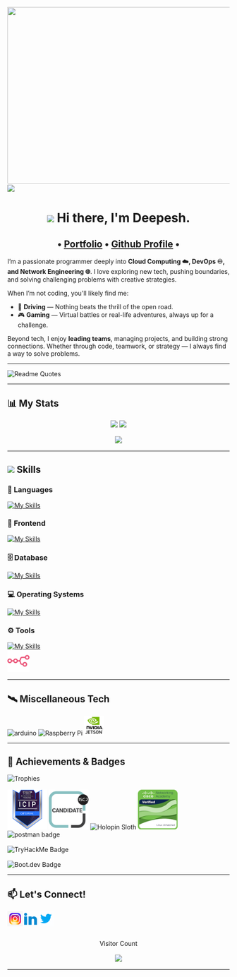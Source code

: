 <br>
<img src="https://media0.giphy.com/media/v1.Y2lkPTc5MGI3NjExZ3AxYnMycnV1aGQ4dW9ieDdqMjV3c2x6eW9sdjZrcnA3azh5dGQyayZlcD12MV9pbnRlcm5hbF9naWZfYnlfaWQmY3Q9Zw/xUPGGDNsLvqsBOhuU0/giphy.gif" width="800" height="400"/>
<img src="https://user-images.githubusercontent.com/74038190/212284100-561aa473-3905-4a80-b561-0d28506553ee.gif"/>


  <h1 align="center">
   <img src="https://user-images.githubusercontent.com/74038190/214644152-52f47eb3-5e31-4f47-8758-05c9468d5596.gif" width="40"/> Hi there, I'm Deepesh.
  </h1>

  <h2 align="center">
    • <a href="https://deepesh-patil.vercel.app/">Portfolio</a> •
    <a href="https://deepesh611.vercel.app/">Github Profile</a> •
  </h2>


I’m a passionate programmer deeply into **Cloud Computing ☁️, DevOps ♾️, and Network Engineering 🌐**. I love exploring new tech, pushing boundaries, and solving challenging problems with creative strategies.

When I’m not coding, you'll likely find me:
- 🚗 **Driving** — Nothing beats the thrill of the open road.
- 🎮 **Gaming** — Virtual battles or real-life adventures, always up for a challenge.

Beyond tech, I enjoy **leading teams**, managing projects, and building strong connections. Whether through code, teamwork, or strategy — I always find a way to solve problems.

---

![Readme Quotes](https://quotes-github-readme.vercel.app/api?type=horizontal&theme=dark)

---

## 📊 My Stats
<div align="center">
  <img src="https://github-readme-stats.vercel.app/api?username=deepesh611&theme=highcontrast&show_icons=true&count_private=true&include_all_commits=true" width="400"/>
  <img src="https://github-readme-stats.vercel.app/api/top-langs/?username=deepesh611&hide=css,scss,jupyter%20notebook&langs_count=6&theme=highcontrast&layout=compact" width="300"/>
  <br><br>
  <img src="https://github-readme-activity-graph.vercel.app/graph?username=deepesh611&theme=react-dark"/>
</div>


---

<h2>
  <img src="https://user-images.githubusercontent.com/74038190/212284087-bbe7e430-757e-4901-90bf-4cd2ce3e1852.gif" width="25"/>  Skills
</h2>

### 💬 Languages
[![My Skills](https://skillicons.dev/icons?i=py,java,go,js,cpp,bash)](https://skillicons.dev)

### 🎨 Frontend
[![My Skills](https://skillicons.dev/icons?i=html,css,react,nextjs,tailwind)](https://skillicons.dev)

### 🗄️ Database
[![My Skills](https://skillicons.dev/icons?i=mysql,mongodb)](https://skillicons.dev)

### 💻 Operating Systems
[![My Skills](https://skillicons.dev/icons?i=windows,redhat,arch,ubuntu)](https://skillicons.dev)

### ⚙️ Tools
[![My Skills](https://skillicons.dev/icons?i=docker,git,pycharm,neovim,aws,arduino,ansible,github,nodejs,obsidian,azure,ros&perline=6)](https://skillicons.dev)
<br>
<img src="assets/svg/n8n.svg" width=50>


---

## 🛰️ Miscellaneous Tech

<div>
  <img src="https://github.com/marwin1991/profile-technology-icons/assets/136815194/a57a85ba-e2dd-4036-85b6-7e1532391627" alt="arduino" width="45"/>
  <img src="https://github.com/user-attachments/assets/63d6cb39-63c6-44fc-bbb1-2adcb8458a32" alt="Raspberry Pi" width="45"/>
  <img src="./assets/Jetson.png" alt="Jetson" width="45"/>
</div>

---

## 🏅 Achievements & Badges

<div>
  <img src="https://github-profile-trophy.vercel.app/?username=deepesh611&theme=darkhub&column=9" alt="Trophies"/>
  <br><br>
  <img src="./assets/opswat-introduction-to-critical-infrastructure-protection-icip.png" width="90" alt="ICIP Badge"/> 
  <img src="./assets/isc2-candidate.png" width="90" alt="ISC2 Candidate"/>
  <img src="https://assets.holopin.io/hf2024levels/level1-sloth-hello-coffee-0-0-0.webp" width="90" alt="Holopin Sloth"/>
  <img src="./assets/linux-unhatched.png" width="90" alt="Linux Unhatched"/>
  <img src="https://media.badgr.com/uploads/badges/assertion-vyZsFWkgRCWUryUaSLe64w.png?versionId=x5Dc5KZdCF5v_rFaELuZXbT22IXmnHJs" alt="postman badge" width="90" />
  <br><br>
  <img src="https://tryhackme-badges.s3.amazonaws.com/deepesh611.png" alt="TryHackMe Badge"/>
  <br><br>
  <img src="https://api.boot.dev/v1/users/public/3cc33ecc-0bb6-4118-a6a6-b5e4adb2ca8c/thumbnail" width="500" alt="Boot.dev Badge"/>
</div>

---

## 📫 Let's Connect!

[<img align="left" alt="Instagram" width="35px" src="./assets/instagram.gif" />][instagram]
[<img align="left" alt="LinkedIn" width="35px" src="./assets/linkedin.gif" />][linkedin]
[<img align="left" alt="Twitter" width="35px" src="./assets/twitter.gif" />][twitter]

<br><br><br>

<p align="center"> 
  Visitor Count<br><br>
  <img src="https://profile-counter.glitch.me/deepesh611/count.svg" />
</p>

---

[instagram]: https://www.instagram.com/_deepesh_v.p/?next=%2F
[linkedin]: https://www.linkedin.com/in/deepesh-patil-103a87258/
[twitter]: https://twitter.com/DeepeshPat65731
